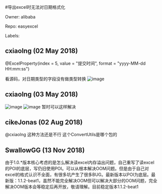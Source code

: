 #导出excel时无法对日期格式化

Owner: alibaba

Repo: easyexcel

Labels: 

## cxiaolng (02 May 2018)

@ExcelProperty(index = 5, value = "提交时间", format = "yyyy-MM-dd HH:mm:ss")

看源码，对日期类型的字段没有做类型转换
![image](https://user-images.githubusercontent.com/3888018/39515251-23845314-4e2c-11e8-8004-a91ab0bffdb0.png)


## cxiaolng (03 May 2018)

![image](https://user-images.githubusercontent.com/3888018/39555575-d0d5200e-4eac-11e8-8dcf-b6721ac38b7a.png)
![image](https://user-images.githubusercontent.com/3888018/39555579-d7da96cc-4eac-11e8-9ec4-1a20bed7f45b.png)
暂时可以这样解决

## cikeJonas (02 Aug 2018)

@cxiaolng 这种方法还是不行  这个ConvertUtils是哪个包的

## SwallowGG (13 Nov 2018)

由于1.0.*版本核心考虑的是怎么解决读excel内存溢出问题，自己重写了读excel的POI的底层，写仍旧使用POI。可以从根本解决OOM问题。但是由于自己对excel的格式认识不全面，有很多坑产生了很多BUG。最新版本以POI为底层。最新版：1.1.2-beat1，虽然不能完全解决OOM但可以解决大部分的OOM问题，完全解决OOM版本会等稳定后再开放，敬请理解。目前稳定版本1.1.2-beat1

